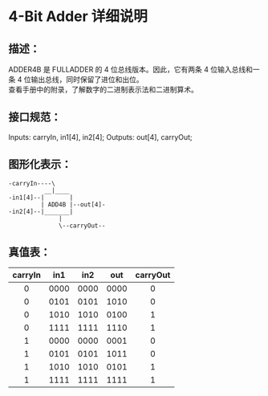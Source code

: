 # 4-Bit Adder 详细说明

## 描述：

ADDER4B 是 FULLADDER 的 4 位总线版本。因此，它有两条 4 位输入总线和一条 4 位输出总线，同时保留了进位和出位。  
查看手册中的附录，了解数字的二进制表示法和二进制算术。

## 接口规范：

Inputs: carryIn, in1[4], in2[4];
Outputs: out[4], carryOut;

## 图形化表示：

```
-carryIn----\
          __|____
-in1[4]--|       |
         | ADD4B |--out[4]-
-in2[4]--|_______|
              |
              \--carryOut--

```

## 真值表：

| carryIn | in1  | in2  | out  | carryOut |
| :-----: | :--: | :--: | :--: | :------: |
|    0    | 0000 | 0000 | 0000 |    0     |
|    0    | 0101 | 0101 | 1010 |    0     |
|    0    | 1010 | 1010 | 0100 |    1     |
|    0    | 1111 | 1111 | 1110 |    1     |
|    1    | 0000 | 0000 | 0001 |    0     |
|    1    | 0101 | 0101 | 1011 |    0     |
|    1    | 1010 | 1010 | 0101 |    1     |
|    1    | 1111 | 1111 | 1111 |    1     |
